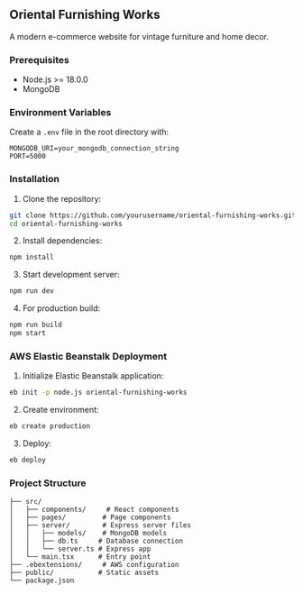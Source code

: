 ## Oriental Furnishing Works

A modern e-commerce website for vintage furniture and home decor.

### Prerequisites

- Node.js >= 18.0.0
- MongoDB

### Environment Variables

Create a `.env` file in the root directory with:

```env
MONGODB_URI=your_mongodb_connection_string
PORT=5000
```

### Installation

1. Clone the repository:
```bash
git clone https://github.com/yourusername/oriental-furnishing-works.git
cd oriental-furnishing-works
```

2. Install dependencies:
```bash
npm install
```

3. Start development server:
```bash
npm run dev
```

4. For production build:
```bash
npm run build
npm start
```

### AWS Elastic Beanstalk Deployment

1. Initialize Elastic Beanstalk application:
```bash
eb init -p node.js oriental-furnishing-works
```

2. Create environment:
```bash
eb create production
```

3. Deploy:
```bash
eb deploy
```

### Project Structure

```
├── src/
│   ├── components/     # React components
│   ├── pages/         # Page components
│   ├── server/        # Express server files
│   │   ├── models/    # MongoDB models
│   │   ├── db.ts     # Database connection
│   │   └── server.ts # Express app
│   └── main.tsx      # Entry point
├── .ebextensions/     # AWS configuration
├── public/           # Static assets
└── package.json
```